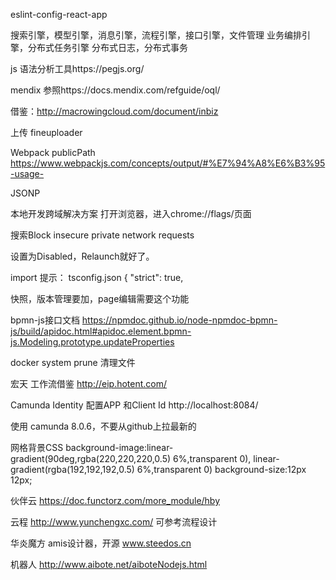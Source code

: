 eslint-config-react-app

搜索引擎，模型引擎，消息引擎，流程引擎，接口引擎，文件管理
业务编排引擎，分布式任务引擎
分布式日志，分布式事务

js 语法分析工具https://pegjs.org/

mendix 参照https://docs.mendix.com/refguide/oql/

借鉴：http://macrowingcloud.com/document/inbiz

上传 fineuploader

Webpack publicPath https://www.webpackjs.com/concepts/output/#%E7%94%A8%E6%B3%95-usage-

JSONP

本地开发跨域解决方案
打开浏览器，进入chrome://flags/页面

搜索Block insecure private network requests

设置为Disabled，Relaunch就好了。

import 提示：
tsconfig.json
{
  "strict": true,

快照，版本管理要加，page编辑需要这个功能

bpmn-js接口文档
https://npmdoc.github.io/node-npmdoc-bpmn-js/build/apidoc.html#apidoc.element.bpmn-js.Modeling.prototype.updateProperties


docker system prune  清理文件

宏天 工作流借鉴 http://eip.hotent.com/

Camunda Identity 配置APP 和Client Id 
http://localhost:8084/


使用 camunda 8.0.6，不要从github上拉最新的

网格背景CSS
background-image:linear-gradient(90deg,rgba(220,220,220,0.5) 6%,transparent 0), linear-gradient(rgba(192,192,192,0.5) 6%,transparent 0)
background-size:12px 12px;

伙伴云
https://doc.functorz.com/more_module/hby

云程
http://www.yunchengxc.com/
可参考流程设计

华炎魔方 amis设计器，开源
www.steedos.cn

机器人 http://www.aibote.net/aiboteNodejs.html